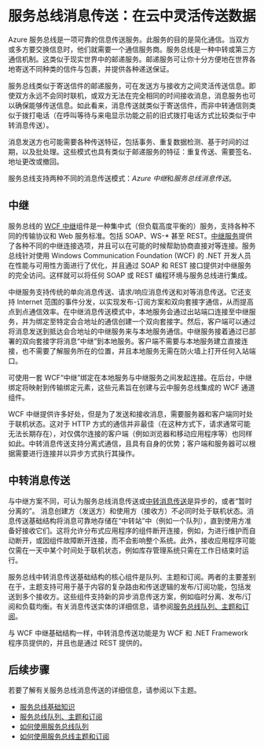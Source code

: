 <properties
	pageTitle="服务总线消息传送概述 | Microsoft Azure"
	description="服务总线消息传递和 Azure 中继的说明"
	services="service-bus"
	documentationCenter=".net"
	authors="sethmanheim"
	manager="timlt"
	editor=""/>  


<tags
	ms.service="service-bus"
	ms.workload="na"
	ms.tgt_pltfrm="na"
	ms.devlang="multiple"
	ms.topic="get-started-article"
	ms.date="02/16/2017"
	ms.author="sethm"
	wacn.date="03/20/2017"/>  



# 服务总线消息传送：在云中灵活传送数据

Azure 服务总线是一项可靠的信息传送服务。此服务的目的是简化通信。当双方或多方要交换信息时，他们就需要一个通信服务商。服务总线是一种中转或第三方通信机制。这类似于现实世界中的邮递服务。邮递服务可让你十分方便地在世界各地寄送不同种类的信件与包裹，并提供各种递送保证。

服务总线类似于寄送信件的邮递服务，可在发送方与接收方之间灵活传送信息。即使双方永远不会同时联机，或双方无法在完全相同的时间接收消息，消息服务也可以确保能够传送信息。如此看来，消息传送就类似于寄送信件，而非中转通信则类似于拨打电话（在呼叫等待与来电显示功能之前的旧式拨打电话方式比较类似于中转消息传送）。

消息发送方也可能需要各种传送特征，包括事务、重复数据检测、基于时间的过期，以及批处理。这些模式也具有类似于邮递服务的特征：重复传送、需要签名、地址更改或撤回。

服务总线支持两种不同的消息传送模式：*Azure 中继*和*服务总线消息传送*。

## <a name="Relayed-messaging"></a> 中继

服务总线的 [WCF 中继](/documentation/articles/service-bus-relay-overview/)组件是一种集中式（但负载高度平衡的）服务，支持各种不同的传输协议和 Web 服务标准。包括 SOAP、WS-* 甚至 REST。[中继服务](/documentation/articles/service-bus-dotnet-how-to-use-relay/)提供了各种不同的中继连接选项，并且可以在可能的时候帮助协商直接对等连接。服务总线针对使用 Windows Communication Foundation (WCF) 的 .NET 开发人员在性能与可用性方面进行了优化，并且通过 SOAP 和 REST 接口提供对中继服务的完全访问。这样就可以将任何 SOAP 或 REST 编程环境与服务总线进行集成。

中继服务支持传统的单向消息传送、请求/响应消息传送和对等消息传送。它还支持 Internet 范围的事件分发，以实现发布-订阅方案和双向套接字通信，从而提高点到点通信效率。在中继消息传送模式中，本地服务会通过出站端口连接至中继服务，并为绑定至特定会合地址的通信创建一个双向套接字。然后，客户端可以通过将消息发送到抵达会合地址的中继服务来与本地服务通信。中继服务接着通过已部署的双向套接字将消息“中继”到本地服务。客户端不需要与本地服务建立直接连接，也不需要了解服务所在的位置，并且本地服务无需在防火墙上打开任何入站端口。

可使用一套 WCF“中继”绑定在本地服务与中继服务之间发起连接。在后台，中继绑定将映射到传输绑定元素，这些元素旨在创建与云中服务总线集成的 WCF 通道组件。

WCF 中继提供许多好处，但是为了发送和接收消息，需要服务器和客户端同时处于联机状态。这对于 HTTP 方式的通信并非最佳（在这种方式下，请求通常可能无法长期存在），对仅偶尔连接的客户端（例如浏览器和移动应用程序等）也同样如此。中转消息传送支持分离式通信，且具有自身的优势；客户端和服务器可以根据需要进行连接并以异步方式执行其操作。


## <a name="Brokered-messaging"></a>中转消息传送
与中继方案不同，可认为服务总线消息传送或[中转消息传送](/documentation/articles/service-bus-queues-topics-subscriptions/)是异步的，或者“暂时分离的”。 消息创建方（发送方）和使用方（接收方）不必同时处于联机状态。消息传送基础结构将消息可靠地存储在“中转站”中（例如一个队列），直到使用方准备好接收它们。这将允许分布式应用程序的组件断开连接，例如，为进行维护而自动断开，或因组件故障断开连接，而不会影响整个系统。此外，接收应用程序可能仅需在一天中某个时间处于联机状态，例如库存管理系统只需在工作日结束时运行。

服务总线中转消息传送基础结构的核心组件是队列、主题和订阅。两者的主要差别在于，主题支持可用于基于内容的复杂路由和传送逻辑的发布/订阅功能，包括发送到多个接收方。这些组件支持新的异步消息传送方案，例如临时分离、发布/订阅和负载均衡。有关消息传送实体的详细信息，请参阅[服务总线队列、主题和订阅](/documentation/articles/service-bus-queues-topics-subscriptions/)。

与 WCF 中继基础结构一样，中转消息传送功能是为 WCF 和 .NET Framework 程序员提供的，并且也是通过 REST 提供的。

## 后续步骤

若要了解有关服务总线消息传送的详细信息，请参阅以下主题。

- [服务总线基础知识](/documentation/articles/service-bus-fundamentals-hybrid-solutions/)
- [服务总线队列、主题和订阅](/documentation/articles/service-bus-queues-topics-subscriptions/)
- [如何使用服务总线队列](/documentation/articles/service-bus-dotnet-get-started-with-queues/)
- [如何使用服务总线主题和订阅](/documentation/articles/service-bus-dotnet-how-to-use-topics-subscriptions/)

<!---HONumber=Mooncake_0313_2017-->